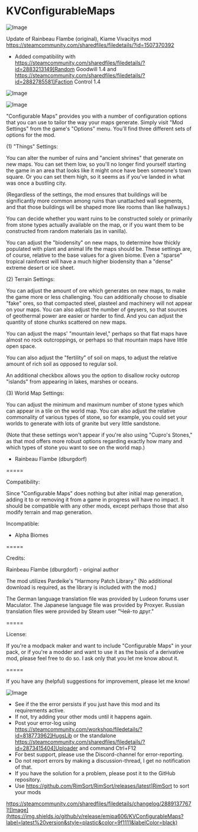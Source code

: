 # KVConfigurableMaps

![Image](https://i.imgur.com/buuPQel.png)

Update of Rainbeau Flambe (original), Kiame Vivacitys mod
https://steamcommunity.com/sharedfiles/filedetails/?id=1507370392

- Added compatibility with https://steamcommunity.com/sharedfiles/filedetails/?id=2883213149]Random Goodwill 1.4 and https://steamcommunity.com/sharedfiles/filedetails/?id=2882785581]Faction Control 1.4

![Image](https://i.imgur.com/pufA0kM.png)

	
![Image](https://i.imgur.com/Z4GOv8H.png)

"Configurable Maps" provides you with a number of configuration options that you can use to tailor the way your maps generate. Simply visit "Mod Settings" from the game's "Options" menu. You'll find three different sets of options for the mod.

(1) "Things" Settings:

You can alter the number of ruins and "ancient shrines" that generate on new maps. You can set them low, so you'll no longer find yourself starting the game in an area that looks like it might once have been someone's town square. Or you can set them high, so it seems as if you've landed in what was once a bustling city.

(Regardless of the settings, the mod ensures that buildings will be significantly more common among ruins than unattached wall segments, and that those buildings will be shaped more like rooms than like hallways.)

You can decide whether you want ruins to be constructed solely or primarily from stone types actually available on the map, or if you want them to be constructed from random materials (as in vanilla).

You can adjust the "biodensity" on new maps, to determine how thickly populated with plant and animal life the maps should be. These settings are, of course, relative to the base values for a given biome. Even a "sparse" tropical rainforest will have a much higher biodensity than a "dense" extreme desert or ice sheet.

(2) Terrain Settings:

You can adjust the amount of ore which generates on new maps, to make the game more or less challenging. You can additionally choose to disable "fake" ores, so that compacted steel, plasteel and machinery will not appear on your maps. You can also adjust the number of geysers, so that sources of geothermal power are easier or harder to find. And you can adjust the quantity of stone chunks scattered on new maps.

You can adjust the maps' "mountain level," perhaps so that flat maps have almost no rock outcroppings, or perhaps so that mountain maps have little open space.

You can also adjust the "fertility" of soil on maps, to adjust the relative amount of rich soil as opposed to regular soil.

An additional checkbox allows you the option to disallow rocky outcrop "islands" from appearing in lakes, marshes or oceans.

(3) World Map Settings:

You can adjust the minimum and maximum number of stone types which can appear in a tile on the world map. You can also adjust the relative commonality of various types of stone, so for example, you could set your worlds to generate with lots of granite but very little sandstone.

(Note that these settings won't appear if you're also using "Cupro's Stones," as that mod offers more robust options regarding exactly how many and which types of stone you want to see on the world map.)

- Rainbeau Flambe (dburgdorf)

=====

Compatibility:

Since "Configurable Maps" does nothing but alter initial map generation, adding it to or removing it from a game in progress will have no impact. It should be compatible with any other mods, except perhaps those that also modify terrain and map generation.

Incompatible:
- Alpha Biomes

=====

Credits:

Rainbeau Flambe (dburgdorf) - original author

The mod utilizes Pardeike's "Harmony Patch Library." (No additional download is required, as the library is included with the mod.)

The German language translation file was provided by Ludeon forums user Maculator. The Japanese language file was provided by Proxyer. Russian translation files were provided by Steam user "Чей-то друг."

=====

License:

If you're a modpack maker and want to include "Configurable Maps" in your pack, or if you're a modder and want to use it as the basis of a derivative mod, please feel free to do so. I ask only that you let me know about it. 

=====

If you have any (helpful) suggestions for improvement, please let me know!

![Image](https://i.imgur.com/PwoNOj4.png)



-  See if the the error persists if you just have this mod and its requirements active.
-  If not, try adding your other mods until it happens again.
-  Post your error-log using https://steamcommunity.com/workshop/filedetails/?id=818773962]HugsLib or the standalone https://steamcommunity.com/sharedfiles/filedetails/?id=2873415404]Uploader and command Ctrl+F12
-  For best support, please use the Discord-channel for error-reporting.
-  Do not report errors by making a discussion-thread, I get no notification of that.
-  If you have the solution for a problem, please post it to the GitHub repository.
-  Use https://github.com/RimSort/RimSort/releases/latest]RimSort to sort your mods



https://steamcommunity.com/sharedfiles/filedetails/changelog/2889137767]![Image](https://img.shields.io/github/v/release/emipa606/KVConfigurableMaps?label=latest%20version&style=plastic&color=9f1111&labelColor=black)

